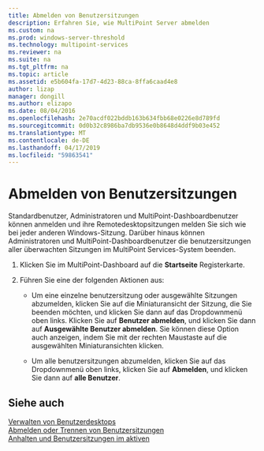 ```yaml
---
title: Abmelden von Benutzersitzungen
description: Erfahren Sie, wie MultiPoint Server abmelden
ms.custom: na
ms.prod: windows-server-threshold
ms.technology: multipoint-services
ms.reviewer: na
ms.suite: na
ms.tgt_pltfrm: na
ms.topic: article
ms.assetid: e5b604fa-17d7-4d23-88ca-8ffa6caad4e8
author: lizap
manager: dongill
ms.author: elizapo
ms.date: 08/04/2016
ms.openlocfilehash: 2e70acdf022bddb163b634fbb68e0226e8d789fd
ms.sourcegitcommit: 0d0b32c8986ba7db9536e0b8648d4ddf9b03e452
ms.translationtype: MT
ms.contentlocale: de-DE
ms.lasthandoff: 04/17/2019
ms.locfileid: "59863541"
---
```

# <a name="log-off-user-sessions"></a>Abmelden von Benutzersitzungen
Standardbenutzer, Administratoren und MultiPoint-Dashboardbenutzer können anmelden und ihre Remotedesktopsitzungen melden Sie sich wie bei jeder anderen Windows-Sitzung. Darüber hinaus können Administratoren und MultiPoint-Dashboardbenutzer die benutzersitzungen aller überwachten Sitzungen im MultiPoint Services-System beenden.  
  
1.  Klicken Sie im MultiPoint-Dashboard auf die **Startseite** Registerkarte.  
  
2.  Führen Sie eine der folgenden Aktionen aus:  
  
    -   Um eine einzelne benutzersitzung oder ausgewählte Sitzungen abzumelden, klicken Sie auf die Miniaturansicht der Sitzung, die Sie beenden möchten, und klicken Sie dann auf das Dropdownmenü oben links. Klicken Sie auf **Benutzer abmelden**, und klicken Sie dann auf **Ausgewählte Benutzer abmelden**. Sie können diese Option auch anzeigen, indem Sie mit der rechten Maustaste auf die ausgewählten Miniaturansichten klicken.
  
    -   Um alle benutzersitzungen abzumelden, klicken Sie auf das Dropdownmenü oben links, klicken Sie auf **Abmelden**, und klicken Sie dann auf **alle Benutzer**.  
  
## <a name="see-also"></a>Siehe auch  
[Verwalten von Benutzerdesktops](manage-user-desktops-using-multipoint-dashboard.md)  
[Abmelden oder Trennen von Benutzersitzungen](Log-off-or-Disconnect-User-Sessions.md)  
[Anhalten und Benutzersitzungen im aktiven](Suspend-and-Leave-User-Session-Active.md)